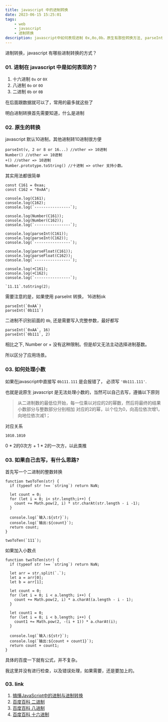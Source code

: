 ```yaml
---
title: javascript 中的进制转换
date: 2023-06-15 15:25:01
tags: 
    - web
    - javascript
    - 进制转换
description: javascript中如何表现进制 0x,0o,0b，原生有那些转换方法, parseInt(v, n), Number(), +()，Number.prototype.toString()，以及自己写一个支持小数处理的方法
---
```


进制转换，javascript 有哪些进制转换的方式？

### 01. 进制在 javascript 中是如何表现的？

1. 十六进制 `0x` or `0X`
2. 八进制 `0o` or `0O`
3. 二进制 `0b` or `0B`

在后面跟数据就可以了，常用的最多就这些了

明白进制转换首先需要知道，什么是进制

### 02. 原生的转换

javascript 默认10进制，其他进制转10进制很方便

```
parseInt(v, 2 or 8 or 16...) //other => 10进制
Number() //other => 10进制
+() //other => 10进制
Number.prototype.toString() //十进制 => other 支持小数。
```

其实用法都很简单

```
const C161 = 0xaa;
const C162 = "0xAA";

console.log(C161);
console.log(C162);
console.log(`----------------`);

console.log(Number(C161));
console.log(Number(C162));
console.log(`----------------`);

console.log(parseInt(C161));
console.log(parseInt(C162));
console.log(`----------------`);

console.log(parseFloat(C161));
console.log(parseFloat(C162));
console.log(`----------------`);

console.log(+C161);
console.log(+C162);
console.log(`----------------`);

`11.11`.toString(2);
```

需要注意的是，如果使用 parseInt 转换， 16进制ok 

```
parseInt(`0xAA`)
parseInt(`0b111`)
```

二进制不识别前面的 `0b`, 还是需要写入完整参数，最好都写

```
parseInt(`0xAA`, 16)
parseInt(`0b111`, 2)
```

相比之下, Number or + 没有这种限制。但是却又无法主动选择进制基数。

所以区分了应用场景。

### 03. 如何处理小数

如果在javascript中直接写 `0b111.111` 是会报错了， 必须写 `'0b111.111'`.

也就是说原生 javascript 是无法处理小数的，当然可以自己去写，遵循以下原则

> 从二进制数的最低位开始，每一位乘以对应的2的幂数，然后将最终的结果小数部分与整数部分分别相加
> 对应的2的幂，以个位为0，向高位依次增1，向地位依次减1；

对应关系

```
1010.1010
```
0 * 2的0次方 + 1 * 2的一次方，以此类推


### 03. 如果自己去写，有什么思路?

首先写一个二进制的整数转换

```
function twoToTen(str) {
  if (typeof str !== `string`) return NaN;

  let count = 0;
  for (let i = 0; i< str.length;i++) {
    count += Math.pow(2, i) * str.charAt(str.length - i -1);
  }

  console.log(`输入:${str}`);
  console.log(`输出:${count}`);
  return count;
}

twoToTen(`111`);
```

如果加入小数点

```
function twoToTen(str) {
  if (typeof str !== `string`) return NaN;

  let arr = str.split(`.`);
  let a = arr[0];
  let b = arr[1];

  let count = 0;
  for (let i = 0; i < a.length; i++) {
    count += Math.pow(2, i) * a.charAt(a.length - i - 1);
  }

  let count1 = 0;
  for (let i = 0; i < b.length; i++) {
    count1 += Math.pow(2, -(i + 1)) * a.charAt(i);
  }

  console.log(`输入:${str}`);
  console.log(`输出:${count + count1}`);
  return count + count1;
}
```

具体的百度一下就有公式，并不复杂。

我这里并没有进行检查，以及错误处理，如果需要，还是要加上的。

### 03. link

1. [搞懂JavaScript中的进制与进制转换](https://juejin.cn/post/7035844421522292750)
2. [百度百科 二进制](https://baike.baidu.com/item/%E4%BA%8C%E8%BF%9B%E5%88%B6/361457?fromModule=lemma_search-box)
3. [百度百科 八进制](https://baike.baidu.com/item/%E5%85%AB%E8%BF%9B%E5%88%B6?fromtitle=8%E8%BF%9B%E5%88%B6&fromid=17712662&fromModule=lemma_search-box)
4. [百度百科 十六进制](https://baike.baidu.com/item/%E5%8D%81%E5%85%AD%E8%BF%9B%E5%88%B6/4162457?fromModule=lemma_search-box)